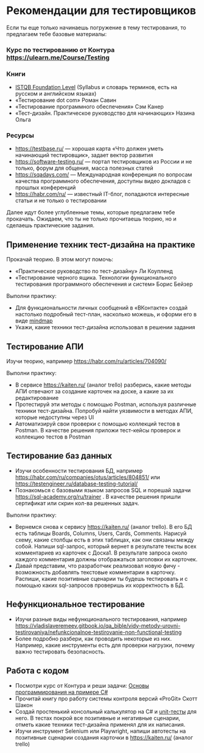 # Рекомендации для тестировщиков 

Если ты еще только начинаешь погружение в тему тестирования, то предлагаем тебе базовые материалы:

### Курс по тестированию от Контура https://ulearn.me/Course/Testing

### Книги

- [ISTQB Foundation Level](https://www.rstqb.org/ru/istqb-downloads.html) (Syllabus и словарь терминов, есть на русском и английском языках)  
- «Тестирование dot com» Роман Савин
- «Тестирование программного обеспечения» Сэм Канер
- «Тест-дизайн. Практическое руководство для начинающих» Назина Ольга
### Ресурсы
- https://testbase.ru/  — хорошая карта «Что должен уметь начинающий тестировщик», задает вектор развития
- https://software-testing.ru/  — портал тестировщиков из России и не только, форум для общения, масса полезных статей
- https://sqadays.com/  — Международная конференция по вопросам качества программного обеспечения, доступны видео докладов с прошлых конференций
- https://habr.com/ru/  — известный IT-блог, попадаются интересные статьи и не только о тестировании

Далее идут более углубленные темы, которые предлагаем тебе прокачать. Ожидаем, что ты не только прочитаешь теорию, но и сделаешь практические задания.

## Применение техник тест-дизайна на практике

Прокачай теорию. В этом могут помочь: 
- «Практическое руководство по тест-дизайну» Ли Коупленд
- «Тестирование черного ящика. Технологии функционального тестирования программного обеспечения и систем» Борис Бейзер

Выполни практику:
- Для функциональности личных сообщений в «ВКонтакте» создай настолько подробный тест-план, насколько можешь, и оформи его в виде [mindmap](http://www.xmind.net/)
- Укажи, какие техники тест-дизайна использовал в решении задания

## Тестирование АПИ

Изучи теорию, например https://habr.com/ru/articles/704090/

Выполни практику:
- В сервисе https://kaiten.ru/  (аналог trello) разберись, какие методы АПИ отвечают за создание карточек на доске, а какие за их редактирование
- Протестируй эти методы с помощью Postman, используя различные техники тест-дизайна. Попробуй найти уязвимости в методах АПИ, которые недоступны через UI
- Автоматизируй свои проверки с помощью коллекций тестов в Postman.
В качестве решения приложи тест-кейсы проверок и коллекцию тестов в Postman


## Тестирование баз данных

- Изучи особенности тестирования БД, например https://habr.com/ru/companies/otus/articles/804851/ или https://testengineer.ru/database-testing-tutorial/ 
- Познакомься с базовыми языком запросов SQL и порешай задачи https://sql-academy.org/ru/trainer . В качестве решения пришли сертификат или скрин кол-ва решенных задач.

Выполни практику:
- Вернемся снова к сервису https://kaiten.ru/  (аналог trello). В его БД есть таблицы Boards, Columns, Users, Cards, Comments. Нарисуй схему, какие столбцы есть в этих таблицах, как они связаны между собой. Напиши sql-запрос, который вернет в результате тексты всех комментариев из карточек с Доска1. В результате запроса около каждого комментария должны отображаться заголовки их карточек.  
- Давай представим, что разработчик реализовал новую фичу - возможность добавлять текстовые комментарии в карточку. Распиши, какие позитивные сценарии ты будешь тестировать и с помощью каких sql-запросов проверишь их корректность в БД. 

## Нефункциональное тестирование

- Изучи разные виды нефункционального тестирования, например https://vladislaveremeev.gitbook.io/qa_bible/vidy-metody-urovni-testirovaniya/nefunkcionalnoe-testirovanie-non-functional-testing 
- Более подробно разбери, как проводить некоторые из них. Например, какие инструменты есть для проверки нагрузки, почему важно тестировать безопасность.

## Работа с кодом

- Посмотри курс от Контура и реши задачи: [Основы программирования на примере C#](https://ulearn.me/Course/BasicProgramming/)
- Прочитай книгу про работу системы контроля версий  «ProGit» Скотт Шакон
- Создай простенький консольный калькулятор на C# и [unit-тесты](https://www.nunit.org/index.php?p=quickStart&r=2.6.4) для него. В тестах покрой все позитивные и негативные сценарии, отметь какие техники тест-дизайна применял для их написания.
- Изучи инструмент Selenium или Playwright, напиши автотесты на позитивные сценарии создания карточки в https://kaiten.ru/  (аналог trello)
